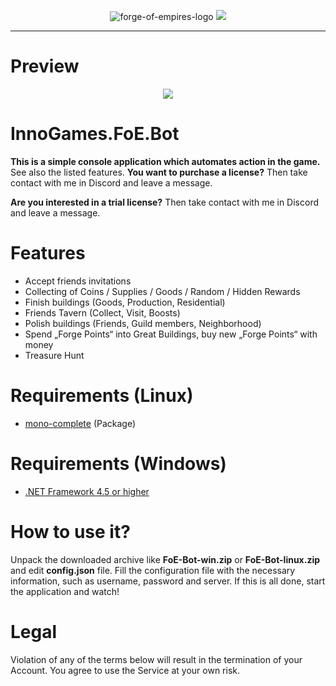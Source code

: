 <p align="center">
  <img src="http://i.epvpimg.com/6msuf.png" alt="forge-of-empires-logo"/>
  
  <a href="https://discord.gg/8FMzSRJ">
    <img src="https://discordapp.com/api/guilds/365129052832530433/widget.png?style=banner2" />
  </a>
</p>

<hr />

# Preview
<p align="center">
   <img src="http://i.epvpimg.com/ck6Neab.png" />
</p>

# InnoGames.FoE.Bot

**This is a simple console application which automates action in the game.** See also the listed features. **You want to purchase a license?** Then take contact with me in Discord and leave a message. 

**Are you interested in a trial license?** Then take contact with me in Discord and leave a message.


# Features

 - Accept friends invitations
 - Collecting of Coins / Supplies / Goods / Random / Hidden Rewards
 - Finish buildings (Goods, Production, Residential)
 - Friends Tavern (Collect, Visit, Boosts)
 - Polish buildings (Friends, Guild members, Neighborhood)
 - Spend „Forge Points“ into Great Buildings, buy new „Forge Points“ with money
 - Treasure Hunt
 
# Requirements (Linux)

- [mono-complete](http://www.mono-project.com/download/) (Package)

# Requirements (Windows)

- [.NET Framework 4.5 or higher](https://www.microsoft.com/en-US/download/details.aspx?id=48130)

# How to use it?

Unpack the downloaded archive like **FoE-Bot-win.zip** or **FoE-Bot-linux.zip** and edit **config.json** file. Fill the configuration file with the necessary information, such as username, password and server. If this is all done, start the application and watch!

# Legal

Violation of any of the terms below will result in the termination of your Account. You agree to use the Service at your own risk.
